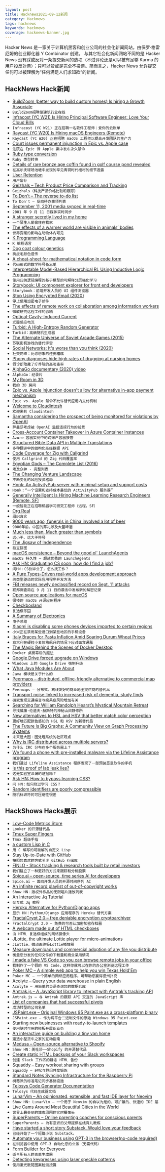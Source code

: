 ```yaml
---
layout: post
title: Hacknews2021-09-12新闻
category: Hacknews
tags: hacknews
keywords: hacknews
coverage: hacknews-banner.jpg
---
```


Hacker News 是一家关于计算机黑客和创业公司的社会化新闻网站，由保罗·格雷厄姆的创业孵化器 Y Combinator 创建。
与其它社会化新闻网站不同的是 Hacker News 没有踩或反对一条提交新闻的选项（不过评论还是可以被有足够 Karma 的用户投反对票）；只可以赞或是完全不投票。简而言之，Hacker News 允许提交任何可以被理解为“任何满足人们求知欲”的新闻。

## HackNews Hack新闻


- [BuildZoom (better way to build custom homes) Is hiring a Growth Associate](https://jobs.lever.co/buildzoom)
- `BuildZoom招聘使建筑行业在线`
- [Infracost (YC W21) Is Hiring Principal Software Engineer: Love Your Cloud Bills](https://www.ycombinator.com/companies/infracost/jobs/Epvol5L-principal-software-engineer)
- `Infracost (YC W21) 正在招聘一名软件工程师：爱你的云账单`
- [Raycast (YC W20) Is Hiring macOS Engineers (Remote)](https://www.raycast.com/jobs/software-engineer-macos/)
- `Raycast (YC W20) 正在招聘 macOS 工程师以提高开发团队的生产力`
- [Court issues permanent injunction in Epic vs. Apple case](https://www.theverge.com/2021/9/10/22662320/epic-apple-ruling-injunction-judge-court-app-store)
- `法院在 Epic 诉 Apple 案中发布永久禁令`
- [Ruby type conversion](https://kddnewton.com/2021/09/09/ruby-type-conversion.html)
- `Ruby 类型转换`
- [Details of rare bronze age coffin found in golf course pond revealed](https://www.theguardian.com/science/2021/sep/10/rare-bronze-age-coffin-found-golf-course-pond-axe)
- `在高尔夫球场池塘中发现的罕见青铜时代棺材的细节透露`
- [User Retention](https://june.so/template/retention)
- `用户留存`
- [Geizhals – Tech Product Price Comparison and Tracking](https://geizhals.eu)
- `Geizhals（科技产品价格比较和跟踪）`
- [To Don't – The reverse to-do list](https://crazymarvin.com/to-dont/)
- `To Don't – 反向待办事项列表`
- [September 11, 2001 media synced in real-time](https://911realtime.org/)
- `2001 年 9 月 11 日媒体实时同步`
- [A stranger secretly lived in my home](https://www.theguardian.com/lifeandstyle/2021/sep/10/experience-a-stranger-secretly-lived-in-my-home)
- `一个陌生人偷偷住在我家`
- [The effects of a warmer world are visible in animals’ bodies](https://www.economist.com/science-and-technology/2021/09/11/the-effects-of-a-warmer-world-are-visible-in-animals-bodies)
- `世界变暖的影响在动物体内可见`
- [K Programming Language](https://kparc.com/)
- `K 编程语言`
- [Dog coat colour genetics](http://www.doggenetics.co.uk/)
- `狗皮毛颜色遗传`
- [A cheat-sheet for mathematical notation in code form](https://github.com/Jam3/math-as-code)
- `代码形式的数学符号备忘单`
- [Interpretable Model-Based Hierarchical RL Using Inductive Logic Programming](https://arxiv.org/abs/2106.11417)
- `使用归纳逻辑编程的基于模型的可解释分层强化学习`
- [Storybook: UI component explorer for front end developers](https://storybook.js.org/)
- `Storybook：前端开发人员的 UI 组件浏览器`
- [Stop Using Encrypted Email (2020)](https://latacora.micro.blog/2020/02/19/stop-using-encrypted.html)
- `停止使用加密电子邮件`
- [The effects of remote work on collaboration among information workers](https://www.nature.com/articles/s41562-021-01196-4)
- `微软研究远程工作的影响`
- [Optical-Cavity-Induced Current](https://www.mdpi.com/2073-8994/13/3/517/htm)
- `光腔感应电流`
- [Turbid: A High-Entropy Random Generator](http://www.av8n.com/turbid/paper/turbid.htm)
- `Turbid：高熵随机生成器`
- [The Alternate Universe of Soviet Arcade Games (2015)](https://www.atlasobscura.com/articles/the-alternate-universe-of-soviet-arcade-games)
- `苏联街机游戏的替代宇宙`
- [Social Networks: It's worse than you think (2020)](https://meta.ath0.com/2020/12/social-notwork/)
- `社交网络：比你想象的还要糟糕`
- [Phony diagnoses hide high rates of drugging at nursing homes](https://www.nytimes.com/2021/09/11/health/nursing-homes-schizophrenia-antipsychotics.html)
- `假诊断隐藏了疗养院的高吸毒率`
- [AlphaGo documentary (2020) video](https://www.youtube.com/watch?v=WXuK6gekU1Y)
- `AlphaGo：纪录片`
- [My Room in 3D](https://my-room-in-3d.vercel.app/)
- `我的 3D 房间`
- [Epic vs. Apple injunction doesn't allow for alternative in-app payment mechanism](http://www.fosspatents.com/2021/09/no-epic-v-apple-injunction-absolutely.html)
- `Epic vs. Apple 禁令不允许替代应用内支付机制`
- [Welcome to Cloudintosh](https://cloudintosh.sharedigm.com)
- `欢迎来到 Cloudintosh`
- [Samantha considering the prospect of being monitored for violations by OpenAI](https://twitter.com/jasonrohrer/status/1419795724217331716)
- `萨曼莎考虑被 OpenAI 监控违规行为的前景`
- [Cross-Account Container Takeover in Azure Container Instances](https://unit42.paloaltonetworks.com/azure-container-instances/)
- `Azure 容器实例中的跨账户容器接管`
- [Structured Bible Data API in Multiple Translations](https://freebibleapi.com)
- `多种翻译中的结构化圣经数据 API`
- [Code Coverage for Zig with Callgrind](https://www.ryanliptak.com/blog/code-coverage-zig-callgrind/)
- `使用 Callgrind 的 Zig 代码覆盖率`
- [Egyptian Gods – The Complete List (2016)](https://www.worldhistory.org/article/885/egyptian-gods---the-complete-list/)
- `埃及众神 - 完整列表`
- [The Changing Venture Landscape](https://bothsidesofthetable.com/the-changing-venture-landscape-6b655c68e631)
- `不断变化的风险投资格局`
- [Honk: An ActivityPub server with minimal setup and support costs](https://humungus.tedunangst.com/r/honk)
- `Honk：“一个设置和支持成本最低的 ActivityPub 服务器”`
- [Generally Intelligent Is Hiring Machine Learning Research Engineers (Remote, SF)](item?id=28497623)
- `一般智能正在招聘机器学习研究工程师（远程，SF）`
- [Org Real](https://blog.tygr.info/emacs/org-real.html)
- `组织真实`
- [9000 years ago, funerals in China involved a lot of beer](https://arstechnica.com/science/2021/09/9000-years-ago-funerals-in-china-involved-a-lot-of-beer/)
- `9000年前，中国的葬礼涉及大量啤酒`
- [Much less than, Much greater than symbols](https://www.johndcook.com/blog/2021/09/11/much-less-than-much-greater-than/)
- `远小于、远大于符号`
- [The Jigsaw of Independence](https://tomcritchlow.com/2021/09/09/jigsaw/)
- `独立拼图`
- [macOS persistence – Beyond the good ol' LaunchAgents](https://theevilbit.github.io/beyond/)
- `macOS 持久性 – 超越优秀的 LaunchAgents`
- [Ask HN: Graduating CS soon, how do I find a job?](item?id=28498305)
- `问HN：CS快毕业了，怎么找工作？`
- [A Pure Types-Driven real-world apps development approach](https://medium.com/superstringtheory/an-ideal-data-model-first-development-approach-34ee53599900)
- `纯类型驱动的实际应用程序开发方法`
- [FBI releases newly declassified record on Sept. 11 attacks](https://apnews.com/article/joe-biden-jamal-khashoggi-terrorist-attacks-86eec32f1b5b2ad7c9ba6bfbb98a4adb)
- `联邦调查局在 9 月 11 日的袭击中发布新的解密记录`
- [Open source applications for macOS](https://github.com/serhii-londar/open-source-mac-os-apps)
- `很棒的 macOS 开源应用程序`
- [Checkboxland](https://www.bryanbraun.com/checkboxland/)
- `复选框乐园`
- [A Summary of Electronics](https://electroagenda.com/en/a-summary-of-electronics/)
- `电子总结`
- [Xiaomi is disabling some phones devices imported to certain regions](https://www.androidauthority.com/import-xiaomi-phone-problem-3019867/)
- `小米正在禁用某些进口到某些地区的手机设备`
- [Italy Braces for Pasta Inflation Amid Soaring Durum Wheat Prices](https://www.bloomberg.com/news/articles/2021-09-10/italy-braces-for-pasta-inflation-amid-soaring-durum-wheat-prices)
- `意大利在硬粒小麦价格飙升的情况下应对面食通胀`
- [The Magic Behind the Scenes of Docker Desktop](https://www.docker.com/blog/the-magic-behind-the-scenes-of-docker-desktop/)
- `Docker 桌面幕后的魔法`
- [Google Drive forced upgrade on Windows](https://support.google.com/drive/thread/121013958/disable-google-drive-drive-letter)
- `Windows 上的 Google Drive 强制升级`
- [What Java Modules Are About](https://inside.java/2021/09/10/what-are-modules-about/)
- `Java 模块是关于什么的`
- [Peermaps – distributed, offline-friendly alternative to commercial map providers](https://peermaps.org/)
- `Peermaps – 分布式、离线友好的商业地图提供商的替代品`
- [Transport noise linked to increased risk of dementia, study finds](https://www.theguardian.com/society/2021/sep/09/transport-noise-linked-to-increased-risk-of-dementia-study-finds)
- `研究发现交通噪音与痴呆症风险增加有关`
- [Searching for William Randolph Hearst’s Mystical Mountain Retreat](https://www.zocalopublicsquare.org/2021/08/17/william-randolph-hearst-wyntoon/ideas/connecting-california/)
- `寻找威廉·伦道夫·赫斯特的神秘山间静修所`
- [New alternatives to HSL and HSV that better match color perception](https://bottosson.github.io/posts/colorpicker/)
- `更好地匹配颜色感知的 HSL 和 HSV 的新替代品`
- [The Future Is Big Graphs: A Community View on Graph Processing Systems](https://cacm.acm.org/magazines/2021/9/255040-the-future-is-big-graphs/fulltext)
- `未来是大图：图处理系统的社区观点`
- [Why is IRC distributed across multiple servers?](https://gist.github.com/rain-1/c4be54e6506116c7b99e8f474a3b1ca8)
- `为什么 IRC 分布在多个服务器上？`
- [We found a phone with pre-installed malware via the Lifeline Assistance program](https://blog.malwarebytes.com/android/2020/07/we-found-yet-another-phone-with-pre-installed-malware-via-the-lifeline-assistance-program/)
- `我们通过 Lifeline Assistance 程序发现了一部预装恶意软件的手机`
- [Is this proof of lab leak lies?](https://unherd.com/2021/09/is-this-proof-of-a-lab-leak-cover-up/)
- `这是实验室泄漏的证据吗？`
- [Ask HN: How to bypass learning CSS?](item?id=28500008)
- `问 HN：如何绕过学习 CSS？`
- [Random identifiers are poorly compressible](https://lemire.me/blog/2021/09/11/random-identifiers-are-poorly-compressible/)
- `随机标识符的可压缩性很差`


## HackShows Hacks展示

- [ Low-Code Metrics Store](https://github.com/mlcraft-io/mlcraft)
- `Looker 的开源替代品`
- [ Tmux Super Fingers](https://github.com/artemave/tmux_super_fingers)
- `Tmux 超级手指`
- [ a custom Lisp in C](https://github.com/codr7/alisp)
- `用 C 编写的可破解的自定义 Lisp`
- [ Stay Up-to-Date with GitHub](https://ohmycode.cc)
- `按照您喜欢的方式关注 GitHub 存储库`
- [ FINLO - Stock tracking & research tools built by retail investors](https://www.finlo.io/)
- `我们建立了一种更好的方式来跟踪和分析股票`
- [ Spice.ai – open-source, time series AI for developers](https://blog.spiceai.org)
- `Spice.ai – 面向开发人员的开源时间序列 AI`
- [ An infinite record playlist of out-of-copyright works](https://www.locserendipity.com/PushPlay.html)
- `Show HN：版权外作品的无限唱片播放列表`
- [ An Interactive Jq Tutorial](https://sandbox.bio/tutorials?id=jq-intro)
- `交互式 Jq 教程`
- [ Heroku Alternative for Python/Django apps](https://appliku.com/)
- `显示 HN：Python/Django 应用程序的 Heroku 替代方案`
- [ FractalCrypt 2.0 – free deniable encryption cryptoarchiver](http://github.com/zorggish/FractalCryptGUI)
- `FractalCrypt 2.0 – 免费的可否认加密加密存档器`
- [ A webcam made out of HTML checkboxes](https://www.bryanbraun.com/checkboxland/docs/demos/webcam-test/)
- `由 HTML 复选框组成的网络摄像头`
- [ JLottie, the ultimate Lottie player for micro-animations](https://lottiefiles.com/blog/updates/jlottie-the-ultimate-lottie-player-for-micro-animations)
- `JLottie，微动画终极Lottie播放器`
- [ Measure downloads and commercial adoption of any file you distribute](https://about.scarf.sh/post/direct-downloads-via-scarf-gateway)
- `衡量您分发的任何文件的下载量和商业采用情况`
- [ I made a fake VS Code so you can browse remote jobs in your office](https://remoteok.io/vscode)
- `我制作了一个假的 VS Code，这样你就可以在你的办公室浏览远程工作`
- [ Poker MC – A simple web app to help you win Texas Hold'Em](https://github.com/avittala/poker_mc)
- `Poker MC – 一个简单的网络应用程序，可帮助您赢得德州扑克`
- [ Acolyte – Query your data warehouse in plain English](https://acolytehq.com)
- `Acolyte – 用简单的英语查询您的数据仓库`
- [ Amtrak.js – A JavaScript library to interact with Amtrak's tracking API](https://www.npmjs.com/package/amtrak)
- `Amtrak.js – 与 Amtrak 的跟踪 API 交互的 JavaScript 库`
- [ List of companies that had successful pivots](https://github.com/fikrikarim/companies-with-successful-pivot)
- `成功转型的公司名单`
- [ JSPaint.exe – Original Windows 95 Paint.exe as a cross-platform binary](https://github.com/i5ik/jspaint.exe)
- `JSPaint.exe – 作为跨平台二进制文件的原始 Windows 95 Paint.exe`
- [ Starting new businesses with ready-to-launch templates](https://www.tinybuilds.co)
- `使用随时可用的模板开展新业务`
- [ An interactive guide on building a tiny van home](http://www.buildavan.co)
- `建造小型货车之家的互动指南`
- [ Medusa – Open-source alternative to Shopify](https://medusa-commerce.com)
- `Show HN：美杜莎——Shopify 的开源替代品`
- [ Create static HTML backups of your Slack workspaces](https://github.com/felixrieseberg/slack-archive)
- `创建 Slack 工作区的静态 HTML 备份`
- [ Squaddy – Easy workout sharing with groups](https://squaddy.app)
- `Squaddy – 轻松与群组共享锻炼`
- [ Standard Notes Syncing Infrastructure for the Raspberry Pi](https://github.com/agmm/standalone-rpi)
- `树莓派的标准笔记同步基础设施`
- [ Telosys Code Generator Documentation](https://doc.telosys.org/)
- `Telosys 代码生成器文档`
- [ LunarVim – An opinionated, extensible, and fast IDE layer for Neovim](https://www.lunarvim.org)
- `Show HN: LunarVim – 一个用于 Neovim 的自以为是的、可扩展的、快速的 IDE 层`
- [ Live Cams Around Most Beautiful Cities in the World](https://www.skylinewebcams.com)
- `世界上最美丽的城市周围的实时摄像头`
- [ SuperParents – Online parenting coaches for conscious parents](https://www.superparents.club/)
- `SuperParents – 为有意识的父母提供在线育儿教练`
- [ Have started a short story Substack. Would love your feedback](https://zeeshanakhtar.substack.com/p/stories-of-the-world)
- `已经开始了一个短篇小说 Substack。`
- [ Automate your business using GPT-3 in the browser(no-code required)](https://www.youtube.com/watch?v=21J-az9xWd8)
- `在浏览器中使用 GPT-3 自动化您的业务（无需代码）`
- [ Form Builder for Everyove](https://snappy-form.com/)
- `适合所有人的表单生成器`
- [ Detecting keypresses using laser speckle patterns](https://www.anfractuosity.com/projects/fun-with-speckle-patterns/)
- `使用激光散斑图案检测按键`

